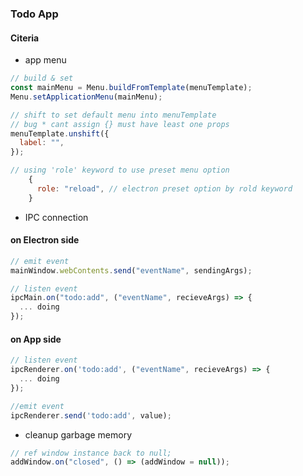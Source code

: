 ### Todo App

#### Citeria

- app menu

```js
// build & set
const mainMenu = Menu.buildFromTemplate(menuTemplate);
Menu.setApplicationMenu(mainMenu);

// shift to set default menu into menuTemplate
// bug * cant assign {} must have least one props
menuTemplate.unshift({
  label: "",
});

// using 'role' keyword to use preset menu option
    {
      role: "reload", // electron preset option by rold keyword
    }
```

- IPC connection

#### on Electron side

```js
// emit event
mainWindow.webContents.send("eventName", sendingArgs);

// listen event
ipcMain.on("todo:add", ("eventName", recieveArgs) => {
  ... doing
});


```

#### on App side

```js
// listen event
ipcRenderer.on('todo:add', ("eventName", recieveArgs) => {
  ... doing
});

//emit event
ipcRenderer.send('todo:add', value);
```

- cleanup garbage memory

```js
// ref window instance back to null;
addWindow.on("closed", () => (addWindow = null));
```
